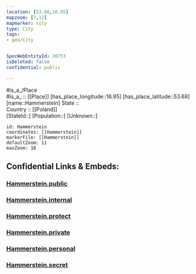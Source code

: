 ```yaml
---
location: [53.68,16.95] 
mapzoom: [7,12] 
mapmarker: city 
type: City
tags:
- geo/City


SpocWebEntityId: 30753
isDeleted: false
confidential: public

---
```

#is_a_/Place  
#is_a_ :: [[Place]] 
[has_place_longitude::16.95] 
[has_place_latitude::53.68] 
[name::Hammerstein] 
State ::  
Country :: [[Poland]]  
[StateId::] 
[Population::] 
[Unknown::] 


```leaflet
id: Hammerstein
coordinates: [[Hammerstein]] 
markerFile: [[Hammerstein]] 
defaultZoom: 11 
maxZoom: 18
```


## Confidential Links & Embeds: 

### [Hammerstein.public](/_public/\Earth\Continent\Europe\Europe~East\Poland\Provinces~Poland\Pomeranian\CityHammerstein.public.md) 

### [Hammerstein.internal](/_internal/\Earth\Continent\Europe\Europe~East\Poland\Provinces~Poland\Pomeranian\CityHammerstein.internal.md) 

### [Hammerstein.protect](/_protect/\Earth\Continent\Europe\Europe~East\Poland\Provinces~Poland\Pomeranian\CityHammerstein.protect.md) 

### [Hammerstein.private](/_private/\Earth\Continent\Europe\Europe~East\Poland\Provinces~Poland\Pomeranian\CityHammerstein.private.md) 

### [Hammerstein.personal](/_personal/\Earth\Continent\Europe\Europe~East\Poland\Provinces~Poland\Pomeranian\CityHammerstein.personal.md) 

### [Hammerstein.secret](/_secret/\Earth\Continent\Europe\Europe~East\Poland\Provinces~Poland\Pomeranian\CityHammerstein.secret.md)

